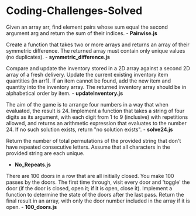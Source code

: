 # Coding-Challenges-Solved

Given an array arr, find element pairs whose sum equal the second argument arg and return the sum of their indices. - **Pairwise.js**

Create a function that takes two or more arrays and returns an array of their symmetric difference. The returned array must contain only unique values (no duplicates). - **symmetric_difference.js**

Compare and update the inventory stored in a 2D array against a second 2D array of a fresh delivery. Update the current existing inventory item quantities (in arr1). If an item cannot be found, add the new item and quantity into the inventory array. The returned inventory array should be in alphabetical order by item. - **updateInventory.js**

The aim of the game is to arrange four numbers in a way that when evaluated, the result is 24. Implement a function that takes a string of four digits as its argument, with each digit from 1 to 9 (inclusive) with repetitions allowed, and returns an arithmetic expression that evaluates to the number 24. If no such solution exists, return "no solution exists". - **solve24.js**

Return the number of total permutations of the provided string that don't have repeated consecutive letters. Assume that all characters in the provided string are each unique.
- **No_Repeats.js**

There are 100 doors in a row that are all initially closed. You make 100 passes by the doors. The first time through, visit every door and 'toggle' the door (if the door is closed, open it; if it is open, close it). Implement a function to determine the state of the doors after the last pass. Return the final result in an array, with only the door number included in the array if it is open. - **100_doors.js**
